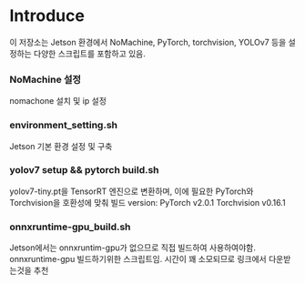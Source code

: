 # Introduce

이 저장소는 Jetson 환경에서 NoMachine, PyTorch, torchvision, YOLOv7 등을 설정하는 다양한 스크립트를 포함하고 있음.

### NoMachine 설정
nomachone 설치 및 ip 설정

### environment_setting.sh 
Jetson 기본 환경 설정 및 구축

### yolov7 setup && pytorch build.sh
yolov7-tiny.pt을 TensorRT 엔진으로 변환하며, 이에 필요한 PyTorch와 Torchvision을 호환성에 맞춰 빌드
version:
   PyTorch v2.0.1
   Torchvision v0.16.1

### onnxruntime-gpu_build.sh
Jetson에서는 onnxruntim-gpu가 없으므로 직접 빌드하여 사용하여야함.
onnxruntime-gpu 빌드하기위한 스크립트임. 시간이 꽤 소모되므로 링크에서 다운받는것을 추천
